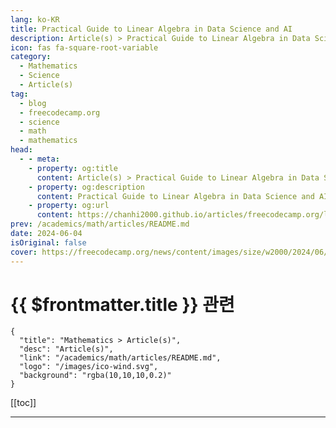 ```yaml
---
lang: ko-KR
title: Practical Guide to Linear Algebra in Data Science and AI
description: Article(s) > Practical Guide to Linear Algebra in Data Science and AI
icon: fas fa-square-root-variable
category: 
  - Mathematics
  - Science
  - Article(s)
tag: 
  - blog
  - freecodecamp.org
  - science
  - math
  - mathematics
head:
  - - meta:
    - property: og:title
      content: Article(s) > Practical Guide to Linear Algebra in Data Science and AI
    - property: og:description
      content: Practical Guide to Linear Algebra in Data Science and AI
    - property: og:url
      content: https://chanhi2000.github.io/articles/freecodecamp.org/linear-algebra-roadmap.html
prev: /academics/math/articles/README.md
date: 2024-06-04
isOriginal: false
cover: https://freecodecamp.org/news/content/images/size/w2000/2024/06/image--12-.png
---
```


# {{ $frontmatter.title }} 관련

```component VPCard
{
  "title": "Mathematics > Article(s)",
  "desc": "Article(s)",
  "link": "/academics/math/articles/README.md",
  "logo": "/images/ico-wind.svg",
  "background": "rgba(10,10,10,0.2)"
}
```

[[toc]]

---

<SiteInfo
  name="Practical Guide to Linear Algebra in Data Science and AI"
  desc="'In God we trust; all others bring data.' – W. Edwards Deming This famous quote from Edwards Deming perfectly captures the essence of modern Data Science and AI.  Data is the lifeblood of Data Science and AI fields – Machine Learning, Deep Learning, Generative AI and much more..."
  url="https://freecodecamp.org/news/linear-algebra-roadmap/"
  logo="https://cdn.freecodecamp.org/universal/favicons/favicon.ico"
  preview="https://freecodecamp.org/news/content/images/size/w2000/2024/06/image--12-.png"/>

<!-- TODO: 작성 -->

